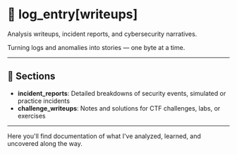 # 📝 log_entry[writeups]

Analysis writeups, incident reports, and cybersecurity narratives. 

Turning logs and anomalies into stories — one byte at a time.

---

## 📂 Sections

- **incident_reports**: Detailed breakdowns of security events, simulated or practice incidents
- **challenge_writeups**: Notes and solutions for CTF challenges, labs, or exercises

---

Here you'll find documentation of what I've analyzed, learned, and uncovered along the way.

